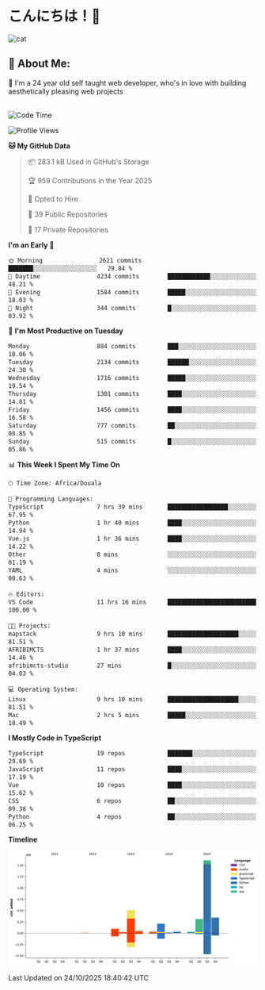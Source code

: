 

# こんにちは！🙂  
![cat](https://github.com/michaelnji/michaelnji/assets/73862378/606e99e9-2c18-4853-8722-991e4af8eae6)

## 💫 About Me:
🙂 I'm a 24 year old self taught web developer, who's in love with building aesthetically pleasing web projects <br><br>

<!--START_SECTION:waka-->
![Code Time](http://img.shields.io/badge/Code%20Time-1%2C498%20hrs%2040%20mins-blue)

![Profile Views](http://img.shields.io/badge/Profile%20Views-0-blue)

**🐱 My GitHub Data** 

> 📦 283.1 kB Used in GitHub's Storage 
 > 
> 🏆 959 Contributions in the Year 2025
 > 
> 💼 Opted to Hire
 > 
> 📜 39 Public Repositories 
 > 
> 🔑 17 Private Repositories 
 > 
**I'm an Early 🐤** 

```text
🌞 Morning                2621 commits        ███████░░░░░░░░░░░░░░░░░░   29.84 % 
🌆 Daytime                4234 commits        ████████████░░░░░░░░░░░░░   48.21 % 
🌃 Evening                1584 commits        █████░░░░░░░░░░░░░░░░░░░░   18.03 % 
🌙 Night                  344 commits         █░░░░░░░░░░░░░░░░░░░░░░░░   03.92 % 
```
📅 **I'm Most Productive on Tuesday** 

```text
Monday                   884 commits         ███░░░░░░░░░░░░░░░░░░░░░░   10.06 % 
Tuesday                  2134 commits        ██████░░░░░░░░░░░░░░░░░░░   24.30 % 
Wednesday                1716 commits        █████░░░░░░░░░░░░░░░░░░░░   19.54 % 
Thursday                 1301 commits        ████░░░░░░░░░░░░░░░░░░░░░   14.81 % 
Friday                   1456 commits        ████░░░░░░░░░░░░░░░░░░░░░   16.58 % 
Saturday                 777 commits         ██░░░░░░░░░░░░░░░░░░░░░░░   08.85 % 
Sunday                   515 commits         █░░░░░░░░░░░░░░░░░░░░░░░░   05.86 % 
```


📊 **This Week I Spent My Time On** 

```text
🕑︎ Time Zone: Africa/Douala

💬 Programming Languages: 
TypeScript               7 hrs 39 mins       █████████████████░░░░░░░░   67.95 % 
Python                   1 hr 40 mins        ████░░░░░░░░░░░░░░░░░░░░░   14.94 % 
Vue.js                   1 hr 36 mins        ████░░░░░░░░░░░░░░░░░░░░░   14.22 % 
Other                    8 mins              ░░░░░░░░░░░░░░░░░░░░░░░░░   01.19 % 
YAML                     4 mins              ░░░░░░░░░░░░░░░░░░░░░░░░░   00.63 % 

🔥 Editors: 
VS Code                  11 hrs 16 mins      █████████████████████████   100.00 % 

🐱‍💻 Projects: 
mapstack                 9 hrs 10 mins       ████████████████████░░░░░   81.51 % 
AFRIBIMCTS               1 hr 37 mins        ████░░░░░░░░░░░░░░░░░░░░░   14.46 % 
afribimcts-studio        27 mins             █░░░░░░░░░░░░░░░░░░░░░░░░   04.03 % 

💻 Operating System: 
Linux                    9 hrs 10 mins       ████████████████████░░░░░   81.51 % 
Mac                      2 hrs 5 mins        █████░░░░░░░░░░░░░░░░░░░░   18.49 % 
```

**I Mostly Code in TypeScript** 

```text
TypeScript               19 repos            ███████░░░░░░░░░░░░░░░░░░   29.69 % 
JavaScript               11 repos            ████░░░░░░░░░░░░░░░░░░░░░   17.19 % 
Vue                      10 repos            ████░░░░░░░░░░░░░░░░░░░░░   15.62 % 
CSS                      6 repos             ██░░░░░░░░░░░░░░░░░░░░░░░   09.38 % 
Python                   4 repos             ██░░░░░░░░░░░░░░░░░░░░░░░   06.25 % 
```



**Timeline**

![Lines of Code chart](https://raw.githubusercontent.com/michaelnji/michaelnji/main/assets/bar_graph.png)


 Last Updated on 24/10/2025 18:40:42 UTC
<!--END_SECTION:waka-->

